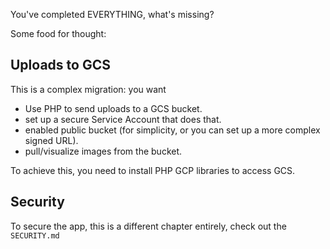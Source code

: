 
You've completed EVERYTHING, what's missing?

Some food for thought:

## Uploads to GCS

This is a complex migration: you want

* Use PHP to send uploads to a GCS bucket.
* set up a secure Service Account that does that.
* enabled public bucket (for simplicity, or you can set up a more complex signed URL).
* pull/visualize images from the bucket.

To achieve this, you need to install PHP GCP libraries to access GCS.

## Security

To secure the app, this is a different chapter entirely, check out the `SECURITY.md`

